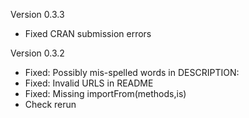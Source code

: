 Version 0.3.3 

 - Fixed CRAN submission errors 
 
Version 0.3.2

 - Fixed: Possibly mis-spelled words in DESCRIPTION: 
 - Fixed: Invalid URLS in README
 - Fixed: Missing importFrom(methods,is)
 - Check rerun
 